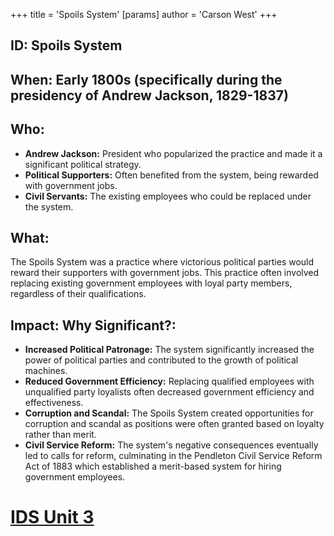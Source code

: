 +++
 title = 'Spoils System'
[params]
	author = 'Carson West'
+++
## ID: Spoils System

## When: Early 1800s (specifically during the presidency of Andrew Jackson, 1829-1837)

## Who: 
* **Andrew Jackson:** President who popularized the practice and made it a significant political strategy.
* **Political Supporters:** Often benefited from the system, being rewarded with government jobs.
* **Civil Servants:**  The existing employees who could be replaced under the system.

## What:
The Spoils System was a practice where victorious political parties would reward their supporters with government jobs. This practice often involved replacing existing government employees with loyal party members, regardless of their qualifications. 

## Impact: Why Significant?: 
* **Increased Political Patronage:**  The system significantly increased the power of political parties and contributed to the growth of political machines.
* **Reduced Government Efficiency:** Replacing qualified employees with unqualified party loyalists often decreased government efficiency and effectiveness.
* **Corruption and Scandal:**  The Spoils System created opportunities for corruption and scandal as positions were often granted based on loyalty rather than merit.
* **Civil Service Reform:** The system's negative consequences eventually led to calls for reform, culminating in the Pendleton Civil Service Reform Act of 1883 which established a merit-based system for hiring government employees. 

# [IDS Unit 3](./../ids-unit-3/)
